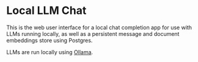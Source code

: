# Local LLM Chat

This is the web user interface for a local chat completion app for use with
LLMs running locally, as well as a persistent message and document embeddings
store using Postgres.

LLMs are run locally using [Ollama](https://ollama.ai).

